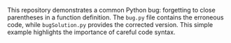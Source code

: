 This repository demonstrates a common Python bug: forgetting to close parentheses in a function definition.  The `bug.py` file contains the erroneous code, while `bugSolution.py` provides the corrected version. This simple example highlights the importance of careful code syntax.
